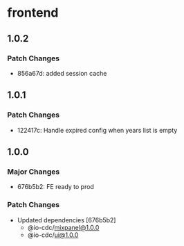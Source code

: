 # frontend

## 1.0.2

### Patch Changes

- 856a67d: added session cache

## 1.0.1

### Patch Changes

- 122417c: Handle expired config when years list is empty

## 1.0.0

### Major Changes

- 676b5b2: FE ready to prod

### Patch Changes

- Updated dependencies [676b5b2]
  - @io-cdc/mixpanel@1.0.0
  - @io-cdc/ui@1.0.0
